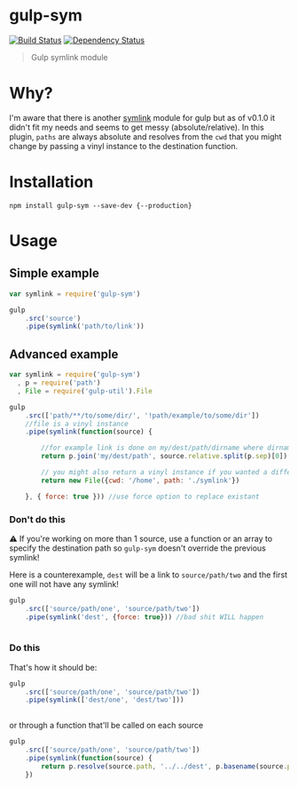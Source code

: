 gulp-sym
========

[![Build Status](https://travis-ci.org/soyuka/gulp-sym.svg?branch=master)](https://travis-ci.org/soyuka/gulp-sym)
[![Dependency Status](https://david-dm.org/soyuka/gulp-sym.svg)](https://david-dm.org/soyuka/gulp-sym)

> Gulp symlink module

# Why?

I'm aware that there is another [symlink](https://github.com/ben-eb/gulp-symlink) module for gulp but as of v0.1.0 it didn't fit my needs and seems to get messy (absolute/relative). In this plugin, `paths` are always absolute and resolves from the `cwd` that you might change by passing a vinyl instance to the destination function.

# Installation

```
npm install gulp-sym --save-dev {--production}
```

# Usage

## Simple example

```javascript
var symlink = require('gulp-sym')

gulp
	.src('source')
	.pipe(symlink('path/to/link'))

```

## Advanced example

```javascript
var symlink = require('gulp-sym')
  , p = require('path')
  , File = require('gulp-util').File

gulp
	.src(['path/**/to/some/dir/', '!path/example/to/some/dir'])
	//file is a vinyl instance
	.pipe(symlink(function(source) {

		//for example link is done on my/dest/path/dirname where dirname matches the glob pattern
		return p.join('my/dest/path', source.relative.split(p.sep)[0])

		// you might also return a vinyl instance if you wanted a different cwd
		return new File({cwd: '/home', path: './symlink'})

	}, { force: true })) //use force option to replace existant
```

### Don't do this

:warning: If you're working on more than 1 source, use a function or an array to specify the destination path so `gulp-sym` doesn't override the previous symlink!

Here is a counterexample, `dest` will be a link to `source/path/two` and the first one will not have any symlink!

```javascript
gulp
	.src(['source/path/one', 'source/path/two'])
	.pipe(symlink('dest', {force: true})) //bad shit WILL happen
	
```

### Do this

That's how it should be:
```javascript
gulp
	.src(['source/path/one', 'source/path/two'])
	.pipe(symlink(['dest/one', 'dest/two']))
	
```
or through a function that'll be called on each source 

```javascript
gulp
	.src(['source/path/one', 'source/path/two'])
	.pipe(symlink(function(source) {
		return p.resolve(source.path, '../../dest', p.basename(source.path))
	})

```

